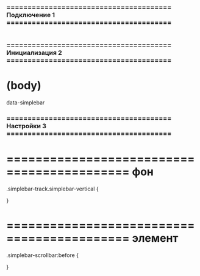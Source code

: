 ### ======================================= Подключение 1 =======================================

# <link>
<link rel="stylesheet" href="https://unpkg.com/simplebar@latest/dist/simplebar.css" /> 

# <script>
<script src="https://unpkg.com/simplebar@latest/dist/simplebar.min.js"></script>

### ======================================= Инициализация 2 =======================================

# <div> (body)
data-simplebar

### ======================================= Настройки 3 =======================================

# =========================================== фон
.simplebar-track.simplebar-vertical {

}

# =========================================== элемент
.simplebar-scrollbar:before {
   
}








